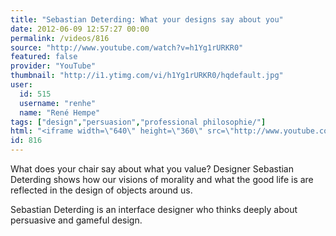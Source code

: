 ```yaml
---
title: "Sebastian Deterding: What your designs say about you"
date: 2012-06-09 12:57:27 00:00
permalink: /videos/816
source: "http://www.youtube.com/watch?v=h1Yg1rURKR0"
featured: false
provider: "YouTube"
thumbnail: "http://i1.ytimg.com/vi/h1Yg1rURKR0/hqdefault.jpg"
user:
  id: 515
  username: "renhe"
  name: "René Hempe"
tags: ["design","persuasion","professional philosophie/"]
html: "<iframe width=\"640\" height=\"360\" src=\"http://www.youtube.com/embed/h1Yg1rURKR0?wmode=transparent&fs=1&feature=oembed\" frameborder=\"0\" allowfullscreen></iframe>"
id: 816
---
```


What does your chair say about what you value? Designer Sebastian Deterding shows how our visions of morality and what the good life is are reflected in the design of objects around us.

Sebastian Deterding is an interface designer who thinks deeply about persuasive and gameful design.